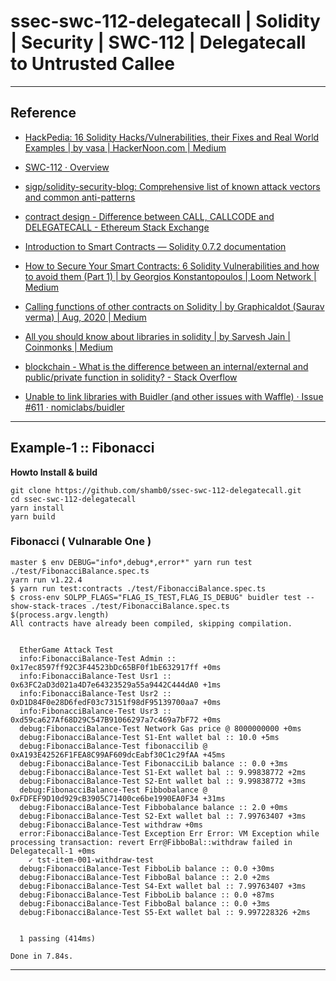 # ssec-swc-112-delegatecall | Solidity | Security | SWC-112 | Delegatecall to Untrusted Callee

---

## Reference

* [HackPedia: 16 Solidity Hacks/Vulnerabilities, their Fixes and Real World Examples | by vasa | HackerNoon.com | Medium](https://medium.com/hackernoon/hackpedia-16-solidity-hacks-vulnerabilities-their-fixes-and-real-world-examples-f3210eba5148)

* [SWC-112 · Overview](https://swcregistry.io/docs/SWC-112)

* [sigp/solidity-security-blog: Comprehensive list of known attack vectors and common anti-patterns](https://github.com/sigp/solidity-security-blog#deployment)

* [contract design - Difference between CALL, CALLCODE and DELEGATECALL - Ethereum Stack Exchange](https://ethereum.stackexchange.com/questions/3667/difference-between-call-callcode-and-delegatecall)

* [Introduction to Smart Contracts — Solidity 0.7.2 documentation](https://solidity.readthedocs.io/en/latest/introduction-to-smart-contracts.html#delegatecall-callcode-and-libraries)

* [How to Secure Your Smart Contracts: 6 Solidity Vulnerabilities and how to avoid them (Part 1) | by Georgios Konstantopoulos | Loom Network | Medium](https://medium.com/loom-network/how-to-secure-your-smart-contracts-6-solidity-vulnerabilities-and-how-to-avoid-them-part-1-c33048d4d17d)

* [Calling functions of other contracts on Solidity | by Graphicaldot (Saurav verma) | Aug, 2020 | Medium](https://medium.com/@houzier.saurav/calling-functions-of-other-contracts-on-solidity-9c80eed05e0f)


* [All you should know about libraries in solidity | by Sarvesh Jain | Coinmonks | Medium](https://medium.com/coinmonks/all-you-should-know-about-libraries-in-solidity-dd8bc953eae7)

* [blockchain - What is the difference between an internal/external and public/private function in solidity? - Stack Overflow](https://stackoverflow.com/questions/47622265/what-is-the-difference-between-an-internal-external-and-public-private-function#:~:text=4-,What%20is%20the%20difference%20between%20an%20internal%2Fexternal,public%2Fprivate%20function%20in%20solidity%3F&text=By%20default%2C%20function%20types%20are,type%2C%20the%20default%20is%20internal.)

* [Unable to link libraries with Buidler (and other issues with Waffle) · Issue #611 · nomiclabs/buidler](https://github.com/nomiclabs/buidler/issues/611)

---

## Example-1 :: Fibonacci

**Howto Install & build**

```shell
git clone https://github.com/shamb0/ssec-swc-112-delegatecall.git
cd ssec-swc-112-delegatecall
yarn install
yarn build
```

### Fibonacci ( Vulnarable One )

```shell
master $ env DEBUG="info*,debug*,error*" yarn run test ./test/FibonacciBalance.spec.ts
yarn run v1.22.4
$ yarn run test:contracts ./test/FibonacciBalance.spec.ts
$ cross-env SOLPP_FLAGS="FLAG_IS_TEST,FLAG_IS_DEBUG" buidler test --show-stack-traces ./test/FibonacciBalance.spec.ts
$(process.argv.length)
All contracts have already been compiled, skipping compilation.


  EtherGame Attack Test
  info:FibonacciBalance-Test Admin :: 0x17ec8597ff92C3F44523bDc65BF0f1bE632917ff +0ms
  info:FibonacciBalance-Test Usr1 :: 0x63FC2aD3d021a4D7e64323529a55a9442C444dA0 +1ms
  info:FibonacciBalance-Test Usr2 :: 0xD1D84F0e28D6fedF03c73151f98dF95139700aa7 +0ms
  info:FibonacciBalance-Test Usr3 :: 0xd59ca627Af68D29C547B91066297a7c469a7bF72 +0ms
  debug:FibonacciBalance-Test Network Gas price @ 8000000000 +0ms
  debug:FibonacciBalance-Test S1-Ent wallet bal :: 10.0 +5ms
  debug:FibonacciBalance-Test fibonaccilib @ 0xA193E42526F1FEA8C99AF609dcEabf30C1c29fAA +45ms
  debug:FibonacciBalance-Test FibonacciLib balance :: 0.0 +3ms
  debug:FibonacciBalance-Test S1-Ext wallet bal :: 9.99838772 +2ms
  debug:FibonacciBalance-Test S2-Ent wallet bal :: 9.99838772 +3ms
  debug:FibonacciBalance-Test Fibbobalance @ 0xFDFEF9D10d929cB3905C71400ce6be1990EA0F34 +31ms
  debug:FibonacciBalance-Test Fibbobalance balance :: 2.0 +0ms
  debug:FibonacciBalance-Test S2-Ext wallet bal :: 7.99763407 +3ms
  debug:FibonacciBalance-Test withdraw +0ms
  error:FibonacciBalance-Test Exception Err Error: VM Exception while processing transaction: revert Err@FibboBal::withdraw failed in Delegatecall-1 +0ms
    ✓ tst-item-001-withdraw-test
  debug:FibonacciBalance-Test FibboLib balance :: 0.0 +30ms
  debug:FibonacciBalance-Test FibboBal balance :: 2.0 +2ms
  debug:FibonacciBalance-Test S4-Ext wallet bal :: 7.99763407 +3ms
  debug:FibonacciBalance-Test FibboLib balance :: 0.0 +87ms
  debug:FibonacciBalance-Test FibboBal balance :: 0.0 +3ms
  debug:FibonacciBalance-Test S5-Ext wallet bal :: 9.997228326 +2ms


  1 passing (414ms)

Done in 7.84s.
```


---
